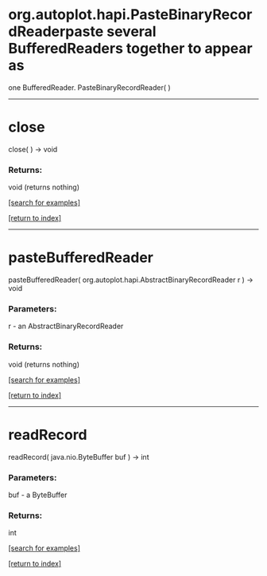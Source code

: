 # org.autoplot.hapi.PasteBinaryRecordReaderpaste several BufferedReaders together to appear as 
 one BufferedReader.
PasteBinaryRecordReader( )


***
<a name="close"></a>
# close
close(  ) &rarr; void



### Returns:
void (returns nothing)


<a href="https://github.com/autoplot/dev/search?q=close&unscoped_q=close">[search for examples]</a>

<a href="https://github.com/autoplot/documentation/blob/master/javadoc/index-all.md">[return to index]</a>

***
<a name="pasteBufferedReader"></a>
# pasteBufferedReader
pasteBufferedReader( org.autoplot.hapi.AbstractBinaryRecordReader r ) &rarr; void



### Parameters:
r - an AbstractBinaryRecordReader

### Returns:
void (returns nothing)


<a href="https://github.com/autoplot/dev/search?q=pasteBufferedReader&unscoped_q=pasteBufferedReader">[search for examples]</a>

<a href="https://github.com/autoplot/documentation/blob/master/javadoc/index-all.md">[return to index]</a>

***
<a name="readRecord"></a>
# readRecord
readRecord( java.nio.ByteBuffer buf ) &rarr; int



### Parameters:
buf - a ByteBuffer

### Returns:
int


<a href="https://github.com/autoplot/dev/search?q=readRecord&unscoped_q=readRecord">[search for examples]</a>

<a href="https://github.com/autoplot/documentation/blob/master/javadoc/index-all.md">[return to index]</a>

